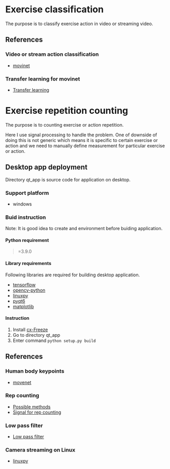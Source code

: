 # Exercise classification

The purpose is to classify exercise action in video or streaming video.

## References

### Video or stream action classification

- [movinet](https://www.tensorflow.org/hub/tutorials/movinet)

### Transfer learning for movinet

- [Transfer learning](https://github.com/tensorflow/models/blob/master/official/projects/movinet/movinet_streaming_model_training_and_inference.ipynb)

# Exercise repetition counting

The purpose is to counting exercise or action repetition.

Here I use signal processing to handle the problem. One of downside of doing
this is not generic which means it is specific to certain exercise or action and
we need to manually define measurement for particular exercise or action.

## Desktop app deployment

Directory qt_app is source code for application on desktop.

### Support platform

- windows

### Buid instruction

Note: It is good idea to create and environment
before buiding application.

#### Python requirement

> =3.9.0

#### Library requirements

Following libraries are required for building desktop application.

- [tensorflow](https://pypi.org/project/tensorflow/)
- [opencv-python](https://pypi.org/project/opencv-python/)
- [linuxpy](https://github.com/tiagocoutinho/linuxpy)
- [pyqt6](https://pypi.org/project/PyQt6/)
- [matplotlib](https://pypi.org/project/matplotlib/)

#### Instruction

1. Install [cx-Freeze](https://pypi.org/project/cx-Freeze/)
2. Go to directory qt_app
3. Enter command `python setup.py build`

## References

### Human body keypoints

- [movenet](https://www.kaggle.com/models/google/movenet/tfLite/singlepose-thunder)

### Rep counting

- [Possible methods](https://towardsdatascience.com/vision-based-rep-counting-in-the-wild-cb9a4d1bdb7e)
- [Signal for rep counting](https://towardsdatascience.com/building-an-exercise-rep-counter-using-ideas-from-signal-processing-fcdf14e76f81)

### Low pass filter

- [Low pass filter](https://dobrian.github.io/cmp/topics/filters/lowpassfilter.html)

### Camera streaming on Linux

- [linuxpy](https://github.com/tiagocoutinho/linuxpy)
